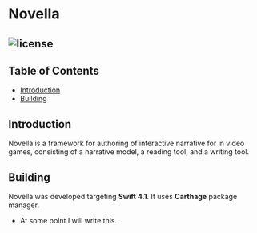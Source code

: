 # Novella

![license](https://img.shields.io/github/license/mashape/apistatus.svg)
---

## Table of Contents

- [Introduction](#introduction)
- [Building](#building)

## Introduction

Novella is a framework for authoring of interactive narrative for in video games, consisting of a narrative model, a reading tool, and a writing tool.


## Building

Novella was developed targeting **Swift 4.1**.  It uses **Carthage** package manager.
- At some point I will write this.